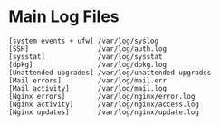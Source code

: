 # Main Log Files

    [system events + ufw] /var/log/syslog
    [SSH]                 /var/log/auth.log
    [sysstat]             /var/log/sysstat
    [dpkg]                /var/log/dpkg.log
    [Unattended upgrades] /var/log/unattended-upgrades
    [Mail errors]         /var/log/mail.err
    [Mail activity]       /var/log/mail.log
    [Nginx errors]        /var/log/nginx/error.log
    [Nginx activity]      /var/log/nginx/access.log
    [Nginx updates]       /var/log/nginx/update.log
